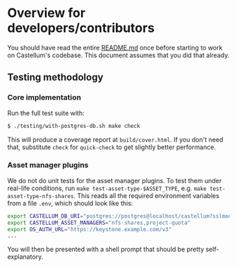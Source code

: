 # Overview for developers/contributors

You should have read the entire [README.md](./README.md) once before starting
to work on Castellum's codebase. This document assumes that you did that already.

## Testing methodology

### Core implementation

Run the full test suite with:

```sh
$ ./testing/with-postgres-db.sh make check
```

This will produce a coverage report at `build/cover.html`. If you don't need
that, substitute `check` for `quick-check` to get slightly better performance.

### Asset manager plugins

We do not do unit tests for the asset manager plugins. To test them under
real-life conditions, run `make test-asset-type-$ASSET_TYPE`, e.g.
`make test-asset-type-nfs-shares`. This reads all the required environment
variables from a file `.env`, which should look like this:

```sh
export CASTELLUM_DB_URI="postgres://postgres@localhost/castellum?sslmode=disable"
export CASTELLUM_ASSET_MANAGERS="nfs-shares,project-quota"
export OS_AUTH_URL="https://keystone.example.com/v3"
...
```

You will then be presented with a shell prompt that should be pretty self-explanatory.
